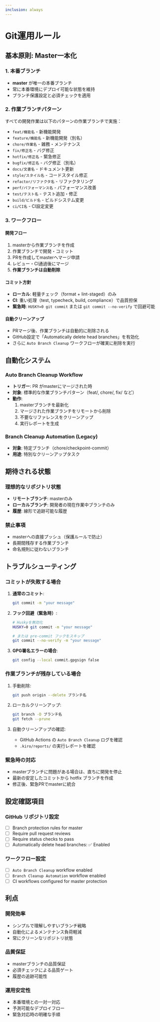 ```yaml
---
inclusion: always
---
```


# Git運用ルール

## 基本原則: Master一本化

### 1. 本番ブランチ
- **master** が唯一の本番ブランチ
- 常に本番環境にデプロイ可能な状態を維持
- ブランチ保護設定と必須チェックを適用

### 2. 作業ブランチパターン
すべての開発作業は以下のパターンの作業ブランチで実施：

- `feat/機能名` - 新機能開発
- `feature/機能名` - 新機能開発（別名）
- `chore/作業名` - 雑務・メンテナンス
- `fix/修正名` - バグ修正
- `hotfix/修正名` - 緊急修正
- `bugfix/修正名` - バグ修正（別名）
- `docs/文書名` - ドキュメント更新
- `style/スタイル名` - コードスタイル修正
- `refactor/リファクタ名` - リファクタリング
- `perf/パフォーマンス名` - パフォーマンス改善
- `test/テスト名` - テスト追加・修正
- `build/ビルド名` - ビルドシステム変更
- `ci/CI名` - CI設定変更

### 3. ワークフロー

#### 開発フロー
1. masterから作業ブランチを作成
2. 作業ブランチで開発・コミット
3. PRを作成してmasterへマージ申請
4. レビュー・CI通過後にマージ
5. **作業ブランチは自動削除**

#### コミット方針
- **ローカル**: 軽量チェック（format + lint-staged）のみ
- **CI**: 重い処理（test, typecheck, build, compliance）で品質担保
- **緊急時**: `HUSKY=0 git commit` または `git commit --no-verify` で回避可能

#### 自動クリーンアップ
- PRマージ後、作業ブランチは自動的に削除される
- GitHub設定で「Automatically delete head branches」を有効化
- さらに `Auto Branch Cleanup` ワークフローが確実に削除を実行

## 自動化システム

### Auto Branch Cleanup Workflow
- **トリガー**: PR がmasterにマージされた時
- **対象**: 標準的な作業ブランチパターン（feat/, chore/, fix/ など）
- **動作**:
  1. masterブランチを最新化
  2. マージされた作業ブランチをリモートから削除
  3. 不要なリファレンスをクリーンアップ
  4. 実行レポートを生成

### Branch Cleanup Automation (Legacy)
- **対象**: 特定ブランチ（chore/checkpoint-commit）
- **用途**: 特別なクリーンアップタスク

## 期待される状態

### 理想的なリポジトリ状態
- **リモートブランチ**: masterのみ
- **ローカルブランチ**: 開発者の現在作業中ブランチのみ
- **履歴**: 線形で追跡可能な履歴

### 禁止事項
- masterへの直接プッシュ（保護ルールで防止）
- 長期間残存する作業ブランチ
- 命名規則に従わないブランチ

## トラブルシューティング

### コミットが失敗する場合
1. **通常のコミット**:
   ```bash
   git commit -m "your message"
   ```

2. **フック回避（緊急時）**:
   ```bash
   # Huskyを無効化
   HUSKY=0 git commit -m "your message"
   
   # または pre-commit フックをスキップ
   git commit --no-verify -m "your message"
   ```

3. **GPG署名エラーの場合**:
   ```bash
   git config --local commit.gpgsign false
   ```

### 作業ブランチが残存している場合
1. 手動削除:
   ```bash
   git push origin --delete ブランチ名
   ```

2. ローカルクリーンアップ:
   ```bash
   git branch -D ブランチ名
   git fetch --prune
   ```

3. 自動クリーンアップの確認:
   - GitHub Actions の `Auto Branch Cleanup` ログを確認
   - `.kiro/reports/` の実行レポートを確認

### 緊急時の対応
- masterブランチに問題がある場合は、直ちに開発を停止
- 最新の安定したコミットから hotfix ブランチを作成
- 修正後、緊急PRでmasterに統合

## 設定確認項目

### GitHub リポジトリ設定
- [ ] Branch protection rules for master
- [ ] Require pull request reviews
- [ ] Require status checks to pass
- [ ] Automatically delete head branches: ✅ Enabled

### ワークフロー設定
- [ ] `Auto Branch Cleanup` workflow enabled
- [ ] `Branch Cleanup Automation` workflow enabled
- [ ] CI workflows configured for master protection

## 利点

### 開発効率
- シンプルで理解しやすいブランチ戦略
- 自動化によるメンテナンス負荷軽減
- 常にクリーンなリポジトリ状態

### 品質保証
- masterブランチの品質保証
- 必須チェックによる品質ゲート
- 履歴の追跡可能性

### 運用安定性
- 本番環境との一対一対応
- 予測可能なデプロイフロー
- 緊急対応時の明確な手順